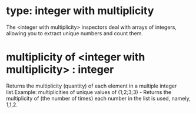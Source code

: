# type: integer with multiplicity

The &lt;integer with multiplicity&gt; inspectors deal with arrays of integers, allowing you to extract unique numbers and count them.

# multiplicity of &lt;integer with multiplicity&gt; : integer

Returns the multiplicity (quantity) of each element in a multiple integer list.Example: multiplicities of unique values of (1;2;3;3) - Returns the multiplicity of (the number of times) each number in the list is used, namely, 1,1,2.
